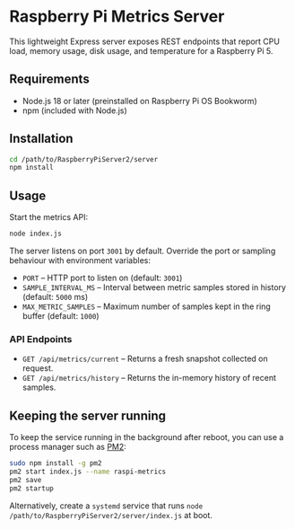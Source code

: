 # Raspberry Pi Metrics Server

This lightweight Express server exposes REST endpoints that report CPU load, memory usage, disk usage, and temperature for a Raspberry Pi 5.

## Requirements

- Node.js 18 or later (preinstalled on Raspberry Pi OS Bookworm)
- npm (included with Node.js)

## Installation

```bash
cd /path/to/RaspberryPiServer2/server
npm install
```

## Usage

Start the metrics API:

```bash
node index.js
```

The server listens on port `3001` by default. Override the port or sampling behaviour with environment variables:

- `PORT` – HTTP port to listen on (default: `3001`)
- `SAMPLE_INTERVAL_MS` – Interval between metric samples stored in history (default: `5000` ms)
- `MAX_METRIC_SAMPLES` – Maximum number of samples kept in the ring buffer (default: `1000`)

### API Endpoints

- `GET /api/metrics/current` – Returns a fresh snapshot collected on request.
- `GET /api/metrics/history` – Returns the in-memory history of recent samples.

## Keeping the server running

To keep the service running in the background after reboot, you can use a process manager such as [PM2](https://pm2.keymetrics.io/):

```bash
sudo npm install -g pm2
pm2 start index.js --name raspi-metrics
pm2 save
pm2 startup
```

Alternatively, create a `systemd` service that runs `node /path/to/RaspberryPiServer2/server/index.js` at boot.
